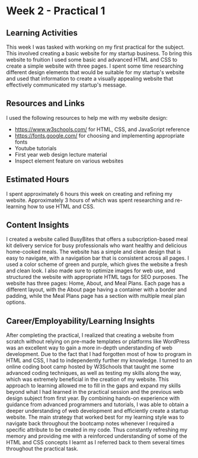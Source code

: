 # Week 2 - Practical 1

## Learning Activities

This week I was tasked with working on my first practical for the subject. This involved creating a basic website for my startup business. To bring this website to fruition I used some basic and advanced HTML and CSS to create a simple website with three pages. I spent some time researching different design elements that would be suitable for my startup's website and used that information to create a visually appealing website that effectively communicated my startup's message.

## Resources and Links

I used the following resources to help me with my website design:

- https://www.w3schools.com/ for HTML, CSS, and JavaScript reference
- https://fonts.google.com/ for choosing and implementing appropriate fonts
- Youtube tutorials
- First year web design lecture material
- Inspect element feature on various websites

## Estimated Hours

I spent approximately 6 hours this week on creating and refining my website. Approximately 3 hours of which was spent researching and re-learning how to use HTML and CSS.

## Content Insights

I created a website called BusyBites that offers a subscription-based meal kit delivery service for busy professionals who want healthy and delicious home-cooked meals. The website has a simple and clean design that is easy to navigate, with a navigation bar that is consistent across all pages. I used a color scheme of green and purple, which gives the website a fresh and clean look. I also made sure to optimize images for web use, and structured the website with appropriate HTML tags for SEO purposes. The website has three pages: Home, About, and Meal Plans. Each page has a different layout, with the About page having a container with a border and padding, while the Meal Plans page has a section with multiple meal plan options.

## Career/Employability/Learning Insights

After completing the practical, I realized that creating a website from scratch without relying on pre-made templates or platforms like WordPress was an excellent way to gain a more in-depth understanding of web development. Due to the fact that I had forgotten most of how to program in HTML and CSS, I had to independently further my knowledge. I turned to an online coding boot camp hosted by W3Schools that taught me some advanced coding techniques, as well as testing my skills along the way, which was extremely beneficial in the creation of my website. This approach to learning allowed me to fill in the gaps and expand my skills beyond what I had learned in the practical session and the previous web design subject from first year. By combining hands-on experience with guidance from advanced programmers and tutorials, I was able to obtain a deeper understanding of web development and efficiently create a startup website. The main strategy that worked best for my learning style was to navigate back throughout the bootcamp notes whenever I required a specific attribute to be created in my code. Thus constantly refreshing my memory and providing me with a reinforced understanding of some of the HTML and CSS concepts I learnt as I referred back to them several times throughout the practical task.

